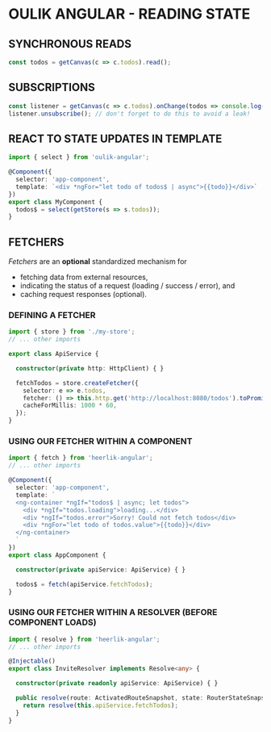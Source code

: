# OULIK ANGULAR - READING STATE #

## SYNCHRONOUS READS ##
```Typescript
const todos = getCanvas(c => c.todos).read();
```

## SUBSCRIPTIONS ##

```Typescript
const listener = getCanvas(c => c.todos).onChange(todos => console.log(todos));
listener.unsubscribe(); // don't forget to do this to avoid a leak!
```  

## REACT TO STATE UPDATES IN TEMPLATE ##

```Typescript
import { select } from 'oulik-angular';

@Component({
  selector: 'app-component',
  template: `<div *ngFor="let todo of todos$ | async">{{todo}}</div>`
})
export class MyComponent {
  todos$ = select(getStore(s => s.todos));
}
```

## FETCHERS ##
*Fetchers* are an **optional** standardized mechanism for
* fetching data from external resources,
* indicating the status of a request (loading / success / error), and 
* caching request responses (optional).

### DEFINING A FETCHER ###
```Typescript
import { store } from './my-store';
// ... other imports

export class ApiService {

  constructor(private http: HttpClient) { }

  fetchTodos = store.createFetcher({
    selector: e => e.todos,
    fetcher: () => this.http.get('http://localhost:8080/todos').toPromise(),
    cacheForMillis: 1000 * 60,
  });
}
```

### USING OUR FETCHER WITHIN A COMPONENT ###

```Typescript
import { fetch } from 'heerlik-angular';
// ... other imports

@Component({
  selector: 'app-component',
  template: `
  <ng-container *ngIf="todos$ | async; let todos">
    <div *ngIf="todos.loading">loading...</div>
    <div *ngIf="todos.error">Sorry! Could not fetch todos</div>
    <div *ngFor="let todo of todos.value">{{todo}}</div>
  </ng-container>
  `
})
export class AppComponent {

  constructor(private apiService: ApiService) { }

  todos$ = fetch(apiService.fetchTodos);
}
```

### USING OUR FETCHER WITHIN A RESOLVER (BEFORE COMPONENT LOADS) ###
```Typescript
import { resolve } from 'heerlik-angular';
// ... other imports

@Injectable()
export class InviteResolver implements Resolve<any> {

  constructor(private readonly apiService: ApiService) { }

  public resolve(route: ActivatedRouteSnapshot, state: RouterStateSnapshot) {
    return resolve(this.apiService.fetchTodos);
  }
}

```